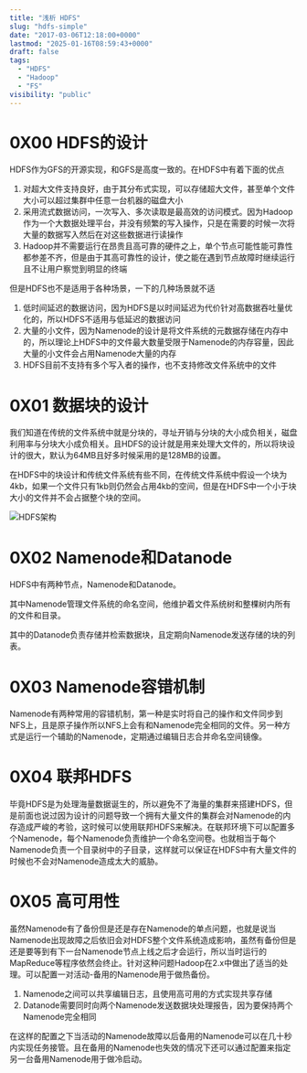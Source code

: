 ```yaml
---
title: "浅析 HDFS"
slug: "hdfs-simple"
date: "2017-03-06T12:18:00+0000"
lastmod: "2025-01-16T08:59:43+0000"
draft: false
tags:
  - "HDFS"
  - "Hadoop"
  - "FS"
visibility: "public"
---
```

# 0X00 HDFS的设计

HDFS作为GFS的开源实现，和GFS是高度一致的。在HDFS中有着下面的优点

  1. 对超大文件支持良好，由于其分布式实现，可以存储超大文件，甚至单个文件大小可以超过集群中任意一台机器的磁盘大小
  2. 采用流式数据访问，一次写入、多次读取是最高效的访问模式。因为Hadoop作为一个大数据处理平台，并没有频繁的写入操作，只是在需要的时候一次将大量的数据写入然后在对这些数据进行读操作
  3. Hadoop并不需要运行在昂贵且高可靠的硬件之上，单个节点可能性能可靠性都参差不齐，但是由于其高可靠性的设计，使之能在遇到节点故障时继续运行且不让用户察觉到明显的终端

但是HDFS也不是适用于各种场景，一下的几种场景就不适

  1. 低时间延迟的数据访问，因为HDFS是以时间延迟为代价针对高数据吞吐量优化的，所以HDFS不适用与低延迟的数据访问
  2. 大量的小文件，因为Namenode的设计是将文件系统的元数据存储在内存中的，所以理论上HDFS中的文件最大数量受限于Namenode的内存容量，因此大量的小文件会占用Namenode大量的内存
  3. HDFS目前不支持有多个写入者的操作，也不支持修改文件系统中的文件

# 0X01 数据块的设计

我们知道在传统的文件系统中就是分块的，寻址开销与分块的大小成负相关，磁盘利用率与分块大小成负相关。且HDFS的设计就是用来处理大文件的，所以将块设计的很大，默认为64MB且好多时候采用的是128MB的设置。

在HDFS中的块设计和传统文件系统有些不同，在传统文件系统中假设一个块为4kb，如果一个文件只有1kb则仍然会占用4kb的空间，但是在HDFS中一个小于块大小的文件并不会占据整个块的空间。

![HDFS架构](https://blog.just666.cn/usr/uploads/hdfs_arch.png)

# 0X02 Namenode和Datanode

HDFS中有两种节点，Namenode和Datanode。

其中Namenode管理文件系统的命名空间，他维护着文件系统树和整棵树内所有的文件和目录。

其中的Datanode负责存储并检索数据块，且定期向Namenode发送存储的块的列表。

# 0X03 Namenode容错机制

Namenode有两种常用的容错机制，第一种是实时将自己的操作和文件同步到NFS上，且是原子操作所以NFS上会有和Namenode完全相同的文件。另一种方式是运行一个辅助的Namenode，定期通过编辑日志合并命名空间镜像。

# 0X04 联邦HDFS

毕竟HDFS是为处理海量数据诞生的，所以避免不了海量的集群来搭建HDFS，但是前面也说过因为设计的问题导致一个拥有大量文件的集群会对Namenode的内存造成严峻的考验，这时候可以使用联邦HDFS来解决。在联邦环境下可以配置多个Namenode，每个Namenode负责维护一个命名空间卷。也就相当于每个Namenode负责一个目录树中的子目录，这样就可以保证在HDFS中有大量文件的时候也不会对Namenode造成太大的威胁。

# 0X05 高可用性

虽然Namenode有了备份但是还是存在Namenode的单点问题，也就是说当Namenode出现故障之后依旧会对HDFS整个文件系统造成影响，虽然有备份但是还是要等到有下一台Namenode节点上线之后才会运行，所以当时运行的MapReduce等程序依然会终止。针对这种问题Hadoop在2.x中做出了适当的处理。可以配置一对活动-备用的Namenode用于做热备份。

  1. Namenode之间可以共享编辑日志，且使用高可用的方式实现共享存储
  2. Datanode需要同时向两个Namenode发送数据块处理报告，因为要保持两个Namenode完全相同

在这样的配置之下当活动的Namenode故障以后备用的Namenode可以在几十秒内实现任务接管。且在备用的Namenode也失效的情况下还可以通过配置来指定另一台备用Namenode用于做冷启动。
